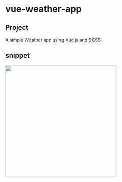 # vue-weather-app

## Project
A simple Weather app using Vue.js and SCSS

## snippet
<img align="center" width="350" src="https://media.giphy.com/media/ZNH7OxNAnqIS8bUXl3/giphy.gif">
